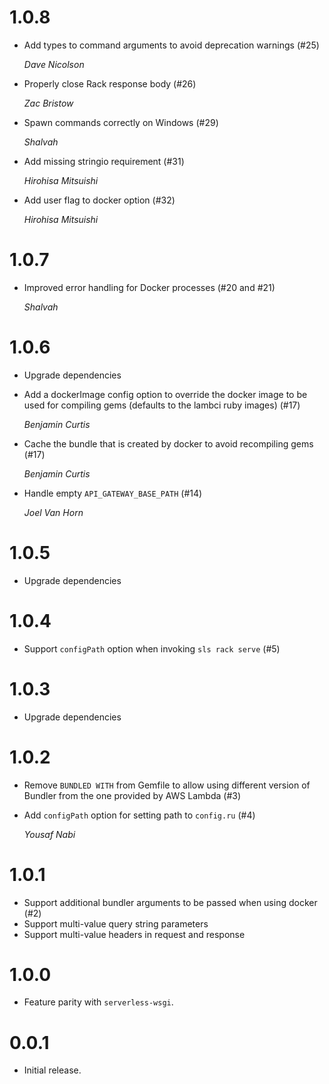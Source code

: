 # 1.0.8

- Add types to command arguments to avoid deprecation warnings (#25)

  _Dave Nicolson_

- Properly close Rack response body (#26)

  _Zac Bristow_

- Spawn commands correctly on Windows (#29)

  _Shalvah_

- Add missing stringio requirement (#31)

  _Hirohisa Mitsuishi_

- Add user flag to docker option (#32)

  _Hirohisa Mitsuishi_

# 1.0.7

- Improved error handling for Docker processes (#20 and #21)

  _Shalvah_

# 1.0.6

- Upgrade dependencies
- Add a dockerImage config option to override the docker image to be used for compiling gems (defaults to the lambci ruby images) (#17)

  _Benjamin Curtis_

- Cache the bundle that is created by docker to avoid recompiling gems (#17)

  _Benjamin Curtis_

- Handle empty `API_GATEWAY_BASE_PATH` (#14)

  _Joel Van Horn_

# 1.0.5

- Upgrade dependencies

# 1.0.4

- Support `configPath` option when invoking `sls rack serve` (#5)

# 1.0.3

- Upgrade dependencies

# 1.0.2

- Remove `BUNDLED WITH` from Gemfile to allow using different version of
  Bundler from the one provided by AWS Lambda (#3)
- Add `configPath` option for setting path to `config.ru` (#4)

  _Yousaf Nabi_

# 1.0.1

- Support additional bundler arguments to be passed when using docker (#2)
- Support multi-value query string parameters
- Support multi-value headers in request and response

# 1.0.0

- Feature parity with `serverless-wsgi`.

# 0.0.1

- Initial release.
